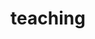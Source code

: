 ---
layout: page
permalink: /teaching/
title: teaching
description: In the future I will be uploading material I have written here
---
